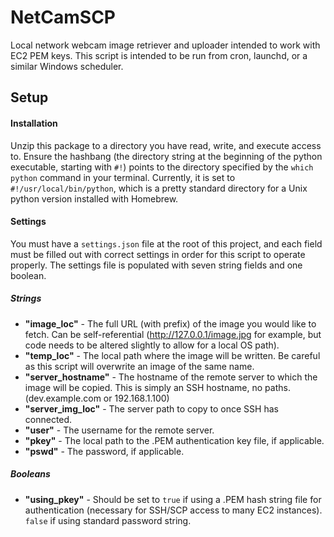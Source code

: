 # NetCamSCP
Local network webcam image retriever and uploader intended to work with EC2 PEM keys. This script is intended to be run from cron, launchd, or a similar Windows scheduler.

## Setup

#### Installation
Unzip this package to a directory you have read, write, and execute access to. Ensure the hashbang (the directory string at the beginning of the python executable, starting with `#!`) points to the directory specified by the `which python` command in your terminal. Currently, it is set to `#!/usr/local/bin/python`, which is a pretty standard directory for a Unix python version installed with Homebrew.

#### Settings
You must have a `settings.json` file at the root of this project, and each field must be filled out with correct settings in order for this script to operate properly. The settings file is populated with seven string fields and one boolean.

##### Strings
  - **"image_loc"** - The full URL (with prefix) of the image you would like to fetch. Can be self-referential (http://127.0.0.1/image.jpg for example, but code needs to be altered slightly to allow for a local OS path).
  - **"temp_loc"** - The local path where the image will be written. Be careful as this script will overwrite an image of the same name.
  - **"server_hostname"** - The hostname of the remote server to which the image will be copied. This is simply an SSH hostname, no paths. (dev.example.com or 192.168.1.100)
  - **"server_img_loc"** - The server path to copy to once SSH has connected. 
  - **"user"** - The username for the remote server.
  - **"pkey"** - The local path to the .PEM authentication key file, if applicable.
  - **"pswd"** - The password, if applicable.

##### Booleans
  - **"using_pkey"** - Should be set to `true` if using a .PEM hash string file for authentication (necessary for SSH/SCP access to many EC2 instances). `false` if using standard password string.
